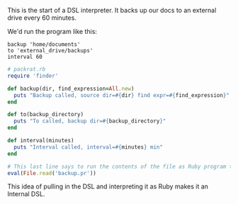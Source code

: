 This is the start of a DSL interpreter. It backs up our docs to an external drive every 60 minutes.

We'd run the program like this:
```
backup 'home/documents'
to 'external_drive/backups'
interval 60
```

```ruby
# packrat.rb
require 'finder'

def backup(dir, find_expression=All.new)
  puts "Backup called, source dir=#{dir} find expr=#{find_expression}"
end

def to(backup_directory)
  puts "To called, backup dir=#{backup_directory}"
end

def interval(minutes)
  puts "Interval called, interval=#{minutes} min"
end

# This last line says to run the contents of the file as Ruby program text
eval(File.read('backup.pr'))
```

This idea of pulling in the DSL and interpreting it as Ruby makes it an Internal DSL.
